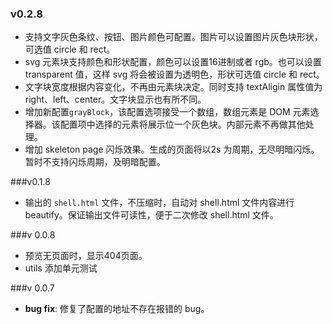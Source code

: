 ### v0.2.8

* 支持文字灰色条纹、按钮、图片颜色可配置。图片可以设置图片灰色块形状，可选值 circle 和 rect。
* svg 元素块支持颜色和形状配置，颜色可以设置16进制或者 rgb。也可以设置 transparent 值，这样 svg 将会被设置为透明色，形状可选值 circle 和 rect。
* 文字块宽度根据内容变化，不再由元素块决定。同时支持 textAligin 属性值为 right、left、center。文字块显示也有所不同。
* 增加新配置`grayBlock`，该配置选项接受一个数组，数组元素是 DOM 元素选择器。该配置项中选择的元素将展示位一个灰色块。内部元素不再做其他处理。
* 增加 skeleton page 闪烁效果。生成的页面将以2s 为周期，无尽明暗闪烁。暂时不支持闪烁周期，及明暗配置。

###v0.1.8

- 输出的 `shell.html` 文件，不压缩时，自动对 shell.html 文件内容进行 beautify。保证输出文件可读性，便于二次修改 shell.html 文件。

###v 0.0.8

* 预览无页面时，显示404页面。
* utils 添加单元测试

###v 0.0.7

* **bug fix**: 修复了配置的地址不存在报错的 bug。


